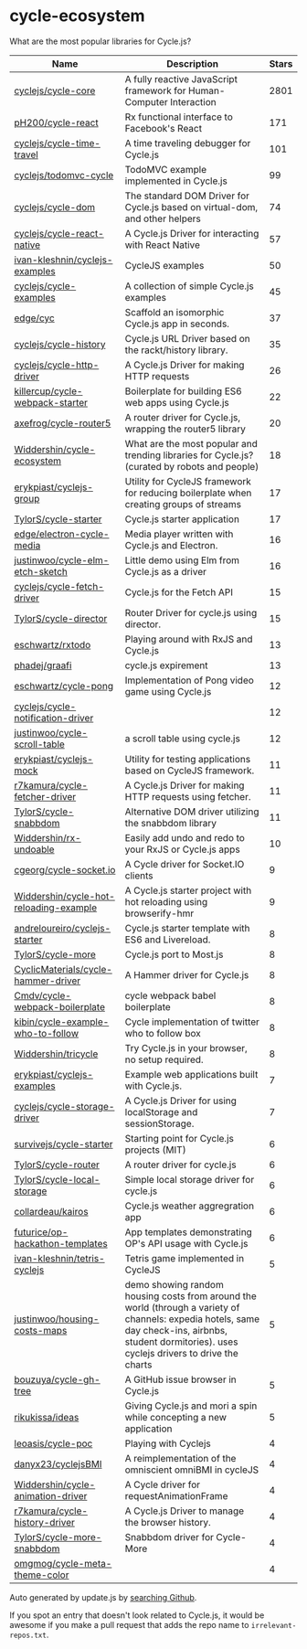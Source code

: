 
# cycle-ecosystem
What are the most popular libraries for Cycle.js?

| Name     | Description       | Stars |
| -------- | ----------------- | ------|
| [cyclejs/cycle-core](https://github.com/cyclejs/cycle-core) | A fully reactive JavaScript framework for Human-Computer Interaction | 2801 |
| [pH200/cycle-react](https://github.com/pH200/cycle-react) | Rx functional interface to Facebook's React | 171 |
| [cyclejs/cycle-time-travel](https://github.com/cyclejs/cycle-time-travel) | A time traveling debugger for Cycle.js | 101 |
| [cyclejs/todomvc-cycle](https://github.com/cyclejs/todomvc-cycle) | TodoMVC example implemented in Cycle.js | 99 |
| [cyclejs/cycle-dom](https://github.com/cyclejs/cycle-dom) | The standard DOM Driver for Cycle.js based on virtual-dom, and other helpers | 74 |
| [cyclejs/cycle-react-native](https://github.com/cyclejs/cycle-react-native) | A Cycle.js Driver for interacting with React Native | 57 |
| [ivan-kleshnin/cyclejs-examples](https://github.com/ivan-kleshnin/cyclejs-examples) | CycleJS examples | 50 |
| [cyclejs/cycle-examples](https://github.com/cyclejs/cycle-examples) | A collection of simple Cycle.js examples | 45 |
| [edge/cyc](https://github.com/edge/cyc) | Scaffold an isomorphic Cycle.js app in seconds. | 37 |
| [cyclejs/cycle-history](https://github.com/cyclejs/cycle-history) | Cycle.js URL Driver based on the rackt/history library. | 35 |
| [cyclejs/cycle-http-driver](https://github.com/cyclejs/cycle-http-driver) | A Cycle.js Driver for making HTTP requests | 26 |
| [killercup/cycle-webpack-starter](https://github.com/killercup/cycle-webpack-starter) | Boilerplate for building ES6 web apps using Cycle.js | 22 |
| [axefrog/cycle-router5](https://github.com/axefrog/cycle-router5) | A router driver for Cycle.js, wrapping the router5 library | 20 |
| [Widdershin/cycle-ecosystem](https://github.com/Widdershin/cycle-ecosystem) | What are the most popular and trending libraries for Cycle.js? (curated by robots and people) | 18 |
| [erykpiast/cyclejs-group](https://github.com/erykpiast/cyclejs-group) | Utility for CycleJS framework for reducing boilerplate when creating groups of streams | 17 |
| [TylorS/cycle-starter](https://github.com/TylorS/cycle-starter) | Cycle.js starter application | 17 |
| [edge/electron-cycle-media](https://github.com/edge/electron-cycle-media) | Media player written with Cycle.js and Electron. | 16 |
| [justinwoo/cycle-elm-etch-sketch](https://github.com/justinwoo/cycle-elm-etch-sketch) | Little demo using Elm from Cycle.js as a driver | 16 |
| [cyclejs/cycle-fetch-driver](https://github.com/cyclejs/cycle-fetch-driver) | Cycle.js for the Fetch API | 15 |
| [TylorS/cycle-director](https://github.com/TylorS/cycle-director) | Router Driver for cycle.js using director. | 15 |
| [eschwartz/rxtodo](https://github.com/eschwartz/rxtodo) | Playing around with RxJS and Cycle.js | 13 |
| [phadej/graafi](https://github.com/phadej/graafi) | cycle.js expirement | 13 |
| [eschwartz/cycle-pong](https://github.com/eschwartz/cycle-pong) | Implementation of Pong video game using Cycle.js | 12 |
| [cyclejs/cycle-notification-driver](https://github.com/cyclejs/cycle-notification-driver) |  | 12 |
| [justinwoo/cycle-scroll-table](https://github.com/justinwoo/cycle-scroll-table) | a scroll table using cycle.js | 12 |
| [erykpiast/cyclejs-mock](https://github.com/erykpiast/cyclejs-mock) | Utility for testing applications based on CycleJS framework. | 11 |
| [r7kamura/cycle-fetcher-driver](https://github.com/r7kamura/cycle-fetcher-driver) | A Cycle.js Driver for making HTTP requests using fetcher. | 11 |
| [TylorS/cycle-snabbdom](https://github.com/TylorS/cycle-snabbdom) | Alternative DOM driver utilizing the snabbdom library | 11 |
| [Widdershin/rx-undoable](https://github.com/Widdershin/rx-undoable) | Easily add undo and redo to your RxJS or Cycle.js apps | 10 |
| [cgeorg/cycle-socket.io](https://github.com/cgeorg/cycle-socket.io) | A Cycle driver for Socket.IO clients | 9 |
| [Widdershin/cycle-hot-reloading-example](https://github.com/Widdershin/cycle-hot-reloading-example) | A Cycle.js starter project with hot reloading using browserify-hmr | 9 |
| [andreloureiro/cyclejs-starter](https://github.com/andreloureiro/cyclejs-starter) | Cycle.js starter template with ES6 and Livereload. | 8 |
| [TylorS/cycle-more](https://github.com/TylorS/cycle-more) | Cycle.js port to Most.js | 8 |
| [CyclicMaterials/cycle-hammer-driver](https://github.com/CyclicMaterials/cycle-hammer-driver) | A Hammer driver for Cycle.js | 8 |
| [Cmdv/cycle-webpack-boilerplate](https://github.com/Cmdv/cycle-webpack-boilerplate) | cycle webpack babel boilerplate | 8 |
| [kibin/cycle-example-who-to-follow](https://github.com/kibin/cycle-example-who-to-follow) | Cycle implementation of twitter who to follow box | 8 |
| [Widdershin/tricycle](https://github.com/Widdershin/tricycle) | Try Cycle.js in your browser, no setup required. | 8 |
| [erykpiast/cyclejs-examples](https://github.com/erykpiast/cyclejs-examples) | Example web applications built with Cycle.js. | 7 |
| [cyclejs/cycle-storage-driver](https://github.com/cyclejs/cycle-storage-driver) | A Cycle.js Driver for using localStorage and sessionStorage. | 7 |
| [survivejs/cycle-starter](https://github.com/survivejs/cycle-starter) | Starting point for Cycle.js projects (MIT) | 6 |
| [TylorS/cycle-router](https://github.com/TylorS/cycle-router) | A router driver for cycle.js | 6 |
| [TylorS/cycle-local-storage](https://github.com/TylorS/cycle-local-storage) | Simple local storage driver for cycle.js | 6 |
| [collardeau/kairos](https://github.com/collardeau/kairos) | Cycle.js weather aggregration app | 6 |
| [futurice/op-hackathon-templates](https://github.com/futurice/op-hackathon-templates) | App templates demonstrating OP's API usage with Cycle.js | 6 |
| [ivan-kleshnin/tetris-cyclejs](https://github.com/ivan-kleshnin/tetris-cyclejs) | Tetris game implemented in CycleJS | 5 |
| [justinwoo/housing-costs-maps](https://github.com/justinwoo/housing-costs-maps) | demo showing random housing costs from around the world (through a variety of channels: expedia hotels, same day check-ins, airbnbs, student dormitories).  uses cyclejs drivers to drive the charts | 5 |
| [bouzuya/cycle-gh-tree](https://github.com/bouzuya/cycle-gh-tree) | A GitHub issue browser in Cycle.js | 5 |
| [rikukissa/ideas](https://github.com/rikukissa/ideas) | Giving Cycle.js and mori a spin while concepting a new application | 5 |
| [leoasis/cycle-poc](https://github.com/leoasis/cycle-poc) | Playing with Cyclejs | 4 |
| [danyx23/cyclejsBMI](https://github.com/danyx23/cyclejsBMI) | A reimplementation of the omniscient omniBMI in cycleJS | 4 |
| [Widdershin/cycle-animation-driver](https://github.com/Widdershin/cycle-animation-driver) | A Cycle driver for requestAnimationFrame | 4 |
| [r7kamura/cycle-history-driver](https://github.com/r7kamura/cycle-history-driver) | A Cycle.js Driver to manage the browser history. | 4 |
| [TylorS/cycle-more-snabbdom](https://github.com/TylorS/cycle-more-snabbdom) | Snabbdom driver for Cycle-More | 4 |
| [omgmog/cycle-meta-theme-color](https://github.com/omgmog/cycle-meta-theme-color) |  | 4 |

Auto generated by update.js by [searching Github](https://github.com/search?q=cycle+OR+cyclejs+language%3AJavaScript+created%3A>2014-11-01+stars%3A>3&type=Repositories&sort=stars&order=desc&per_page=1000).

If you spot an entry that doesn't look related to Cycle.js, it would be awesome if you make a pull request that adds the repo name to `irrelevant-repos.txt`.
